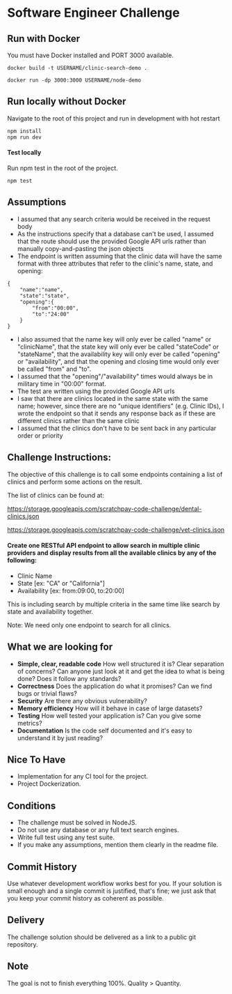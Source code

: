 # Software Engineer Challenge

## Run with Docker
You must have Docker installed and PORT 3000 available.

```
docker build -t USERNAME/clinic-search-demo .

docker run -dp 3000:3000 USERNAME/node-demo
```

## Run locally without Docker
Navigate to the root of this project and run in development with hot restart
```
npm install
npm run dev
```

#### Test locally
Run npm test in the root of the project.
```
npm test
```

## Assumptions
- I assumed that any search criteria would be received in the request body 
- As the instructions specify that a database can't be used, I assumed that the route should use the provided Google API urls rather than manually copy-and-pasting the json objects 
- The endpoint is written assuming that the clinic data will have the same format with three attributes that refer to the clinic's name, state, and opening:
```
{
    "name":"name",
    "state":"state",
    "opening":{
        "from":"00:00",
        "to":"24:00"
    }
}
```
- I also assumed that the name key will only ever be called "name" or "clinicName", that the state key will only ever be called "stateCode" or "stateName", that the availability key will only ever be called "opening" or "availability", and that the opening and closing time would only ever be called "from" and "to".
- I assumed that the "opening"/"availability" times would always be in military time in "00:00" format.
- The test are written using the provided Google API urls
- I saw that there are clinics located in the same state with the same name; however, since there are no "unique identifiers" (e.g. Clinic IDs), I wrote the endpoint so that it sends any response back as if these are different clinics rather than the same clinic
- I assumed that the clinics don't have to be sent back in any particular order or priority

## Challenge Instructions:
The objective of this challenge is to call some endpoints containing a list of clinics and perform some actions on the result.


The list of clinics can be found at:

https://storage.googleapis.com/scratchpay-code-challenge/dental-clinics.json

https://storage.googleapis.com/scratchpay-code-challenge/vet-clinics.json


#### Create one RESTful API endpoint to **allow search** in multiple clinic providers and display results from all the available clinics by any of the following:

- Clinic Name
- State [ex: "CA" or "California"]
- Availability [ex: from:09:00, to:20:00]

This is including search by multiple criteria in the same time like search by state and availability together.

Note: We need only one endpoint to search for all clinics.

## What we are looking for

- **Simple, clear, readable code** How well structured it is? Clear separation of concerns? Can anyone just look at it and get the idea to
what is being done? Does it follow any standards?
- **Correctness** Does the application do what it promises? Can we find bugs or trivial flaws?
- **Security** Are there any obvious vulnerability?
- **Memory efficiency** How will it behave in case of large datasets?
- **Testing** How well tested your application is? Can you give some metrics?
- **Documentation** Is the code self documented and it's easy to understand it by just reading? 

## Nice To Have
- Implementation for any CI tool for the project.
- Project Dockerization.

## Conditions
- The challenge must be solved in NodeJS.
- Do not use any database or any full text search engines.
- Write full test using any test suite.
- If you make any assumptions, mention them clearly in the readme file.

## Commit History
Use whatever development workflow works best for you. If your solution is small enough and a single commit is justified, that's fine; we just ask that you keep your commit history as coherent as possible.

## Delivery
The challenge solution should be delivered as a link to a public git repository.


## Note
The goal is not to finish everything 100%. Quality > Quantity.
